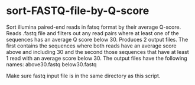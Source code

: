 # sort-FASTQ-file-by-Q-score
Sort illumina paired-end reads in fatsq format by their average Q-score.
Reads .fastq file and filters out any read pairs where at least one of the sequences has an average Q score below 30.
Produces 2 output files. The first contains the sequences where both reads have an average score above and including 30 and the second those sequences that have at least 1 read with an average score below 30.
The output files have the following names:
above30.fastq
below30.fastq

Make sure fastq input file is in the same directory as this script. 
